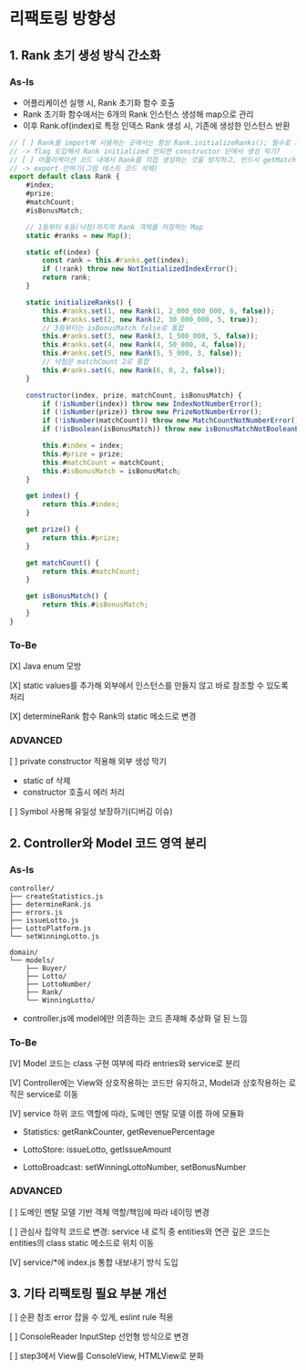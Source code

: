 # 리팩토링 방향성

## 1. Rank 초기 생성 방식 간소화

### As-Is

-   어플리케이션 실행 시, Rank 초기화 함수 호출
-   Rank 초기화 함수에서는 6개의 Rank 인스턴스 생성해 map으로 관리
-   이후 Rank.of(index)로 특정 인덱스 Rank 생성 시, 기존에 생성한 인스턴스 반환

```javascript
// [ ] Rank를 import해 사용하는 곳에서는 항상 Rank.initializeRanks(); 필수로 처리하게 하는 방법
// -> flag 도입해서 Rank initialized 안되면 constructor 단에서 생성 막기?
// [ ] 어플리케이션 코드 내에서 Rank를 직접 생성하는 것을 방지하고, 반드시 getMatchingRank 함수를 통해 Rank를 생성하도록 강제
// -> export 안하기(그럼 테스트 코드 삭제)
export default class Rank {
    #index;
    #prize;
    #matchCount;
    #isBonusMatch;

    // 1등부터 6등(낙첨)까지의 Rank 객체를 저장하는 Map
    static #ranks = new Map();

    static of(index) {
        const rank = this.#ranks.get(index);
        if (!rank) throw new NotInitializedIndexError();
        return rank;
    }

    static initializeRanks() {
        this.#ranks.set(1, new Rank(1, 2_000_000_000, 6, false));
        this.#ranks.set(2, new Rank(2, 30_000_000, 5, true));
        // 3등부터는 isBonusMatch false로 통합
        this.#ranks.set(3, new Rank(3, 1_500_000, 5, false));
        this.#ranks.set(4, new Rank(4, 50_000, 4, false));
        this.#ranks.set(5, new Rank(5, 5_000, 3, false));
        // 낙첨은 matchCount 2로 통합
        this.#ranks.set(6, new Rank(6, 0, 2, false));
    }

    constructor(index, prize, matchCount, isBonusMatch) {
        if (!isNumber(index)) throw new IndexNotNumberError();
        if (!isNumber(prize)) throw new PrizeNotNumberError();
        if (!isNumber(matchCount)) throw new MatchCountNotNumberError();
        if (!isBoolean(isBonusMatch)) throw new isBonusMatchNotBooleanError();

        this.#index = index;
        this.#prize = prize;
        this.#matchCount = matchCount;
        this.#isBonusMatch = isBonusMatch;
    }

    get index() {
        return this.#index;
    }

    get prize() {
        return this.#prize;
    }

    get matchCount() {
        return this.#matchCount;
    }

    get isBonusMatch() {
        return this.#isBonusMatch;
    }
}
```

### To-Be

[X] Java enum 모방

[X] static values를 추가해 외부에서 인스턴스를 만들지 않고 바로 참조할 수 있도록 처리

[X] determineRank 함수 Rank의 static 메소드로 변경

### ADVANCED

[ ] private constructor 적용해 외부 생성 막기

-   static of 삭제
-   constructor 호출시 에러 처리

[ ] Symbol 사용해 유일성 보장하기(디버깅 이슈)

## 2. Controller와 Model 코드 영역 분리

### As-Is

```
controller/
├── createStatistics.js
├── determineRank.js
├── errors.js
├── issueLotto.js
├── LottoPlatform.js
└── setWinningLotto.js

domain/
└── models/
    ├── Buyer/
    ├── Lotto/
    ├── LottoNumber/
    ├── Rank/
    └── WinningLotto/

```

-   controller.js에 model에만 의존하는 코드 존재해 추상화 덜 된 느낌

### To-Be

[V] Model 코드는 class 구현 여부에 따라 entries와 service로 분리

[V] Controller에는 View와 상호작용하는 코드만 유지하고, Model과 상호작용하는 로직은 service로 이동

[V] service 하위 코드 역할에 따라, 도메인 멘탈 모델 이름 하에 모듈화

-   Statistics: getRankCounter, getRevenuePercentage

-   LottoStore: issueLotto, getIssueAmount

-   LottoBroadcast: setWinningLottoNumber, setBonusNumber

### ADVANCED

[ ] 도메인 멘탈 모델 기반 객체 역할/책임에 따라 네이밍 변경

[ ] 관심사 집약적 코드로 변경: service 내 로직 중 entities와 연관 깊은 코드는 entities의 class static 메소드로 위치 이동

[V] service/\*에 index.js 통합 내보내기 방식 도입

## 3. 기타 리팩토링 필요 부분 개선

[ ] 순환 참조 error 잡을 수 있게, eslint rule 적용

[ ] ConsoleReader InputStep 선언형 방식으로 변경

[ ] step3에서 View를 ConsoleView, HTMLView로 분화
